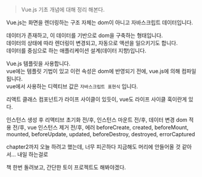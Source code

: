 > Vue.js 기초 개념에 대해 정리 해본다.

Vue.js는 화면을 렌더링하는 구조 자체는 dom이 아니고 자바스크립트 데이터입니다.  

데이터가 존재하고, 이 데이터를 기반으로 dom을 구축하는 형태입니다.  
데이터의 상태에 따라 렌더링이 변경되고, 자동으로 액션을 일으키기도 합니다.  
데이터를 중심으로 하는 애플리케이션 설계(데이터 지향)입니다.  

Vue.js 템플릿을 사용합니다.  
vue에는 템플릿 기법이 있고 이런 속성은 dom에 반영되기 전에, vue.js에 의해 컴파일 됩니다.  
vue에서 사용하는 디렉티브 값은 `자바스크립트 표현식` 입니다.

리액트 클래스 컴포넌트가 라이프 사이클이 있듯이, vue도 라이프 사이클 훅이란게 있다.

인스턴스 생성 후 리액티브 초기화 전/후, 인스턴스 마운트 전/후, 데이터 변경 dom 적용 전/후, vue 인스턴스 제거 전/후, 에러 
beforeCreate, created, beforeMount, mounted, beforeUpdate, updated, beforeDestroy, destroyed, errorCaptured

chapter2까지 오늘 하려고 했는데, 너무 피곤하다
지금해도 머리에 안들어올 것 같아서... 내일 하는걸로

책 한번 돌려보고, 간단한 토이 프로젝트도 해봐야겠다.